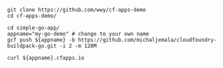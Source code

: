 
    git clone https://github.com/wwy/cf-apps-demo
    cd cf-apps-demo/

    cd simple-go-app/
    appname="my-go-demo" # change to your own name
    gcf push ${appname} -b https://github.com/michaljemala/cloudfoundry-buildpack-go.git -i 2 -m 128M
    
    curl ${appname}.cfapps.io

